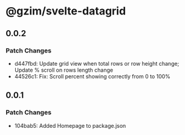 # @gzim/svelte-datagrid

## 0.0.2

### Patch Changes

- d447fbd: Update grid view when total rows or row height change; Update % scroll on rows length change
- 44526c1: Fix: Scroll percent showing correctly from 0 to 100%

## 0.0.1

### Patch Changes

- 104bab5: Added Homepage to package.json
